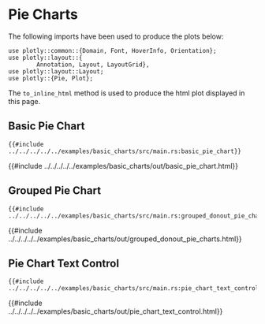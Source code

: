 # Pie Charts

The following imports have been used to produce the plots below:

```rust,no_run
use plotly::common::{Domain, Font, HoverInfo, Orientation};
use plotly::layout::{
        Annotation, Layout, LayoutGrid},
use plotly::layout::Layout;
use plotly::{Pie, Plot};
```

The `to_inline_html` method is used to produce the html plot displayed in this page.


## Basic Pie Chart
```rust,no_run
{{#include ../../../../../examples/basic_charts/src/main.rs:basic_pie_chart}}
```

{{#include ../../../../../examples/basic_charts/out/basic_pie_chart.html}}

## Grouped Pie Chart
```rust,no_run
{{#include ../../../../../examples/basic_charts/src/main.rs:grouped_donout_pie_charts}}
```

{{#include ../../../../../examples/basic_charts/out/grouped_donout_pie_charts.html}}

## Pie Chart Text Control
```rust,no_run
{{#include ../../../../../examples/basic_charts/src/main.rs:pie_chart_text_control}}
```

{{#include ../../../../../examples/basic_charts/out/pie_chart_text_control.html}}